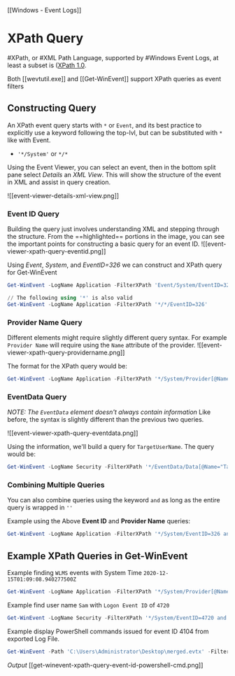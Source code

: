 [[Windows - Event Logs]]
# XPath Query
#XPath, or #XML Path Language, supported by #Windows Event Logs, at least a subset is ([XPath 1.0](https://www.w3.org/TR/1999/REC-xpath-19991116/). 

Both [[wevtutil.exe]] and [[Get-WinEvent]] support XPath queries as event filters

## Constructing Query
An XPath event query starts with `*` or `Event`, and its best practice to explicitly use a keyword following the top-lvl, but can be substituted with `*` like with Event.
- `'*/System'` or `*/*`

Using the Event Viewer, you can select an event, then in the bottom split pane select *Details* an *XML View*. This will show the structure of the event in XML and assist in query creation. 

![[event-viewer-details-xml-view.png]]

### Event ID Query
Building the query just involves understanding XML and stepping through the structure. From the ==highlighted== portions in the image, you can see the important points for constructing a basic query for an event ID. 
![[event-viewer-xpath-query-eventid.png]]

Using *Event*, *System*, and *EventID=326* we can construct and XPath query for Get-WinEvent
```powershell
Get-WinEvent -LogName Application -FilterXPath 'Event/System/EventID=326'

// The following using '*' is also valid
Get-WinEvent -LogName Application -FilterXPath '*/*/EventID=326'
```

### Provider Name Query
Different elements might require slightly different query syntax. For example `Provider Name` will require using the `Name` attribute of the provider. 
![[event-viewer-xpath-query-providername.png]]

The format for the XPath query would be:
```powershell
Get-WinEvent -LogName Application -FilterXPath '*/System/Provider[@Name="ESENT"]'
```

### EventData Query
*NOTE: The `EventData` element doesn't always contain information*
Like before, the syntax is slightly different than the previous two queries. 

![[event-viewer-xpath-query-eventdata.png]]

Using the information, we'll build a query for `TargetUserName`.
The query would be:
```powershell
Get-WinEvent -LogName Security -FilterXPath '*/EventData/Data[@Name="TargetUserName"]="System"'
```



### Combining Multiple Queries
You can also combine queries using the keyword `and` as long as the entire query is wrapped in `''`

Example using the Above **Event ID** and **Provider Name** queries:
```powershell
Get-WinEvent -LogName Application -FilterXPath '*/System/EventID=326 and */System/Provider[@Name="ESENT"]'
```

## Example  XPath Queries in Get-WinEvent
Example finding `WLMS` events with System Time `2020-12-15T01:09:08.940277500Z`
```powershell
Get-WinEvent -LogName Application -FilterXPath '*/System/Provider[@Name="WLMS"] and */System/TimeCreated[@SystemTime="2020-12-15T01:09:08.940277500Z"]'
```

Example find user name `Sam` with `Logon Event ID` of `4720`
```powershell
Get-WinEvent -LogName Security -FilterXPath '*/System/EventID=4720 and */EventData/Data[@Name="TargetUserName"]="sam"'
```

Example display PowerShell commands issued for event ID 4104 from exported Log File. 
```powershell
Get-WinEvent -Path 'C:\Users\Administrator\Desktop\merged.evtx' -FilterXPath '*/System/EventID=4104' -Oldest -MaxEvents 1 | Format-List
```
*Output*
[[get-winevent-xpath-query-event-id-powershell-cmd.png]]